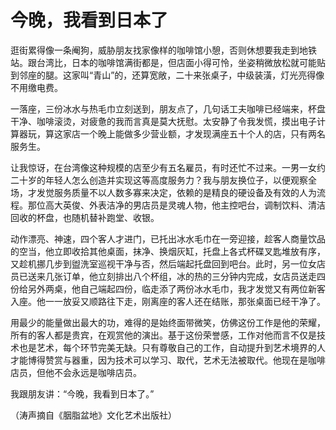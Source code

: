 # 今晚，我看到日本了

逛街累得像一条阉狗，威胁朋友找家像样的咖啡馆小憩，否则休想要我走到地铁站。跟台湾比，日本的咖啡馆满街都是，但店面小得可怜，坐姿稍微放松就可能贴到邻座的腿。这家叫“青山”的，还算宽敞，二十来张桌子，中级装潢，灯光亮得像不用缴电费。 

一落座，三份冰水与热毛巾立刻送到，朋友点了，几句话工夫咖啡已经端来，杯盘干净、咖啡滚烫，对疲惫的我而言真是莫大抚慰。太安静了令我发慌，摸出电子计算器玩，算这家店一个晚上能做多少营业额，才发现满座五十个人的店，只有两名服务生。 

让我惊讶，在台湾像这种规模的店至少有五名雇员，有时还忙不过来。一男一女约二十岁的年轻人怎么创造并实现这等高度服务力？我与朋友换位子，以便观察全场，才发觉服务质量不以人数多寡来决定，依赖的是精良的硬设备及有效的人为流程。那位高大英俊、外表洁净的男店员是灵魂人物，他主控吧台，调制饮料、清洁回收的杯盘，也随机替补跑堂、收银。 

动作漂亮、神速，四个客人才进门，已托出冰水毛巾在一旁迎接，趁客人商量饮品的空当，他立即收拾其他桌面，抹净、换烟灰缸，托盘上各式杯碟叉匙堆放有序，又趁机挪几步到盥洗室巡视干净与否，然后端起托盘回到吧台。此时，另一位女店员已送来几张订单，他立刻排出八个杯组，冰的热的三分钟内完成，女店员送走四份给另外两桌，他自己端起四份，临走添了两份冰水毛巾，我才发觉又有两位新客入座。他一一放妥又顺路往下走，刚离座的客人还在结账，那张桌面已经干净了。 

用最少的能量做出最大的功，难得的是始终面带微笑，仿佛这份工作是他的荣耀，所有的客人都是贵宾，在观赏他的演出。基于这份荣誉感，工作对他而言不仅是技术也是艺术，每个环节完美无缺。只有尊敬自己的工作，自动提升到艺术境界的人才能博得赞赏与器重，因为技术可以学习、取代，艺术无法被取代。他现在是咖啡店员，但他不会永远是咖啡店员。 

我跟朋友讲：“今晚，我看到日本了。” 

（涛声摘自《胭脂盆地》文化艺术出版社）